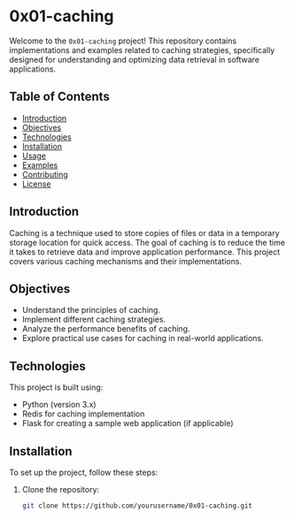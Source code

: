 # 0x01-caching

Welcome to the `0x01-caching` project! This repository contains implementations and examples related to caching strategies, specifically designed for understanding and optimizing data retrieval in software applications.

## Table of Contents

- [Introduction](#introduction)
- [Objectives](#objectives)
- [Technologies](#technologies)
- [Installation](#installation)
- [Usage](#usage)
- [Examples](#examples)
- [Contributing](#contributing)
- [License](#license)

## Introduction

Caching is a technique used to store copies of files or data in a temporary storage location for quick access. The goal of caching is to reduce the time it takes to retrieve data and improve application performance. This project covers various caching mechanisms and their implementations.

## Objectives

- Understand the principles of caching.
- Implement different caching strategies.
- Analyze the performance benefits of caching.
- Explore practical use cases for caching in real-world applications.

## Technologies

This project is built using:

- Python (version 3.x)
- Redis for caching implementation
- Flask for creating a sample web application (if applicable)

## Installation

To set up the project, follow these steps:

1. Clone the repository:
   ```bash
   git clone https://github.com/yourusername/0x01-caching.git
   ```
